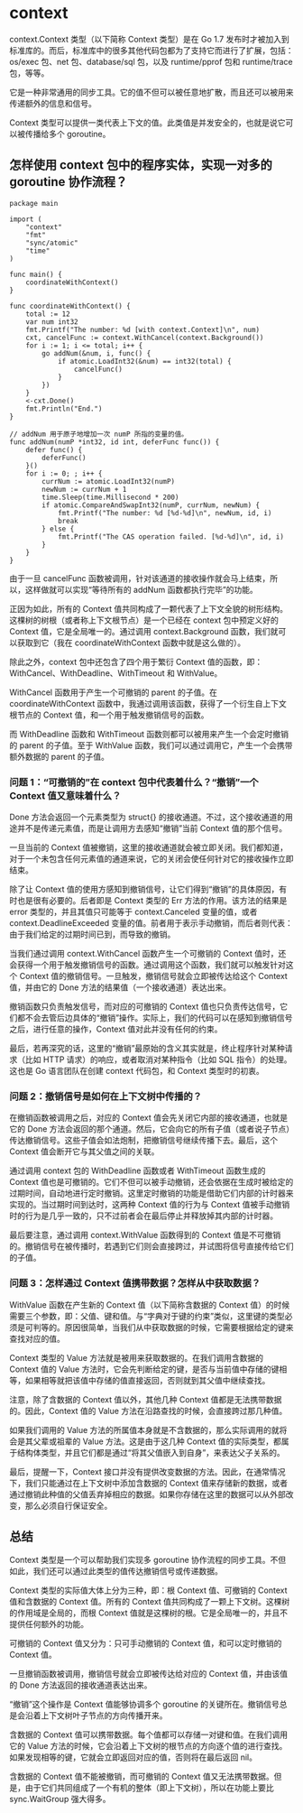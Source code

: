 # context

context.Context 类型（以下简称 Context 类型）是在 Go 1.7 发布时才被加入到标准库的。而后，标准库中的很多其他代码包都为了支持它而进行了扩展，包括：os/exec 包、net 包、database/sql 包，以及 runtime/pprof 包和 runtime/trace 包，等等。

它是一种非常通用的同步工具。它的值不但可以被任意地扩散，而且还可以被用来传递额外的信息和信号。

Context 类型可以提供一类代表上下文的值。此类值是并发安全的，也就是说它可以被传播给多个 goroutine。

## 怎样使用 context 包中的程序实体，实现一对多的 goroutine 协作流程？

```golang
package main

import (
    "context"
    "fmt"
    "sync/atomic"
    "time"
)

func main() {
    coordinateWithContext()
}

func coordinateWithContext() {
    total := 12
    var num int32
    fmt.Printf("The number: %d [with context.Context]\n", num)
    cxt, cancelFunc := context.WithCancel(context.Background())
    for i := 1; i <= total; i++ {
        go addNum(&num, i, func() {
            if atomic.LoadInt32(&num) == int32(total) {
                cancelFunc()
            }
        })
    }
    <-cxt.Done()
    fmt.Println("End.")
}

// addNum 用于原子地增加一次 numP 所指的变量的值。
func addNum(numP *int32, id int, deferFunc func()) {
    defer func() {
        deferFunc()
    }()
    for i := 0; ; i++ {
        currNum := atomic.LoadInt32(numP)
        newNum := currNum + 1
        time.Sleep(time.Millisecond * 200)
        if atomic.CompareAndSwapInt32(numP, currNum, newNum) {
            fmt.Printf("The number: %d [%d-%d]\n", newNum, id, i)
            break
        } else {
            fmt.Printf("The CAS operation failed. [%d-%d]\n", id, i)
        }
    }
}
```

由于一旦 cancelFunc 函数被调用，针对该通道的接收操作就会马上结束，所以，这样做就可以实现“等待所有的 addNum 函数都执行完毕”的功能。

正因为如此，所有的 Context 值共同构成了一颗代表了上下文全貌的树形结构。这棵树的树根（或者称上下文根节点）是一个已经在 context 包中预定义好的 Context 值，它是全局唯一的。通过调用 context.Background 函数，我们就可以获取到它（我在 coordinateWithContext 函数中就是这么做的）。

除此之外，context 包中还包含了四个用于繁衍 Context 值的函数，即：WithCancel、WithDeadline、WithTimeout 和 WithValue。

WithCancel 函数用于产生一个可撤销的 parent 的子值。在 coordinateWithContext 函数中，我通过调用该函数，获得了一个衍生自上下文根节点的 Context 值，和一个用于触发撤销信号的函数。

而 WithDeadline 函数和 WithTimeout 函数则都可以被用来产生一个会定时撤销的 parent 的子值。至于 WithValue 函数，我们可以通过调用它，产生一个会携带额外数据的 parent 的子值。

### 问题 1：“可撤销的”在 context 包中代表着什么？“撤销”一个 Context 值又意味着什么？

Done 方法会返回一个元素类型为 struct{} 的接收通道。不过，这个接收通道的用途并不是传递元素值，而是让调用方去感知“撤销”当前 Context 值的那个信号。

一旦当前的 Context 值被撤销，这里的接收通道就会被立即关闭。我们都知道，对于一个未包含任何元素值的通道来说，它的关闭会使任何针对它的接收操作立即结束。

除了让 Context 值的使用方感知到撤销信号，让它们得到“撤销”的具体原因，有时也是很有必要的。后者即是 Context 类型的 Err 方法的作用。该方法的结果是 error 类型的，并且其值只可能等于 context.Canceled 变量的值，或者 context.DeadlineExceeded 变量的值。前者用于表示手动撤销，而后者则代表：由于我们给定的过期时间已到，而导致的撤销。

当我们通过调用 context.WithCancel 函数产生一个可撤销的 Context 值时，还会获得一个用于触发撤销信号的函数。通过调用这个函数，我们就可以触发针对这个 Context 值的撤销信号。一旦触发，撤销信号就会立即被传达给这个 Context 值，并由它的 Done 方法的结果值（一个接收通道）表达出来。

撤销函数只负责触发信号，而对应的可撤销的 Context 值也只负责传达信号，它们都不会去管后边具体的“撤销”操作。实际上，我们的代码可以在感知到撤销信号之后，进行任意的操作，Context 值对此并没有任何的约束。

最后，若再深究的话，这里的“撤销”最原始的含义其实就是，终止程序针对某种请求（比如 HTTP 请求）的响应，或者取消对某种指令（比如 SQL 指令）的处理。这也是 Go 语言团队在创建 context 代码包，和 Context 类型时的初衷。

### 问题 2：撤销信号是如何在上下文树中传播的？

在撤销函数被调用之后，对应的 Context 值会先关闭它内部的接收通道，也就是它的 Done 方法会返回的那个通道。然后，它会向它的所有子值（或者说子节点）传达撤销信号。这些子值会如法炮制，把撤销信号继续传播下去。最后，这个 Context 值会断开它与其父值之间的关联。

通过调用 context 包的 WithDeadline 函数或者 WithTimeout 函数生成的 Context 值也是可撤销的。它们不但可以被手动撤销，还会依据在生成时被给定的过期时间，自动地进行定时撤销。这里定时撤销的功能是借助它们内部的计时器来实现的。当过期时间到达时，这两种 Context 值的行为与 Context 值被手动撤销时的行为是几乎一致的，只不过前者会在最后停止并释放掉其内部的计时器。

最后要注意，通过调用 context.WithValue 函数得到的 Context 值是不可撤销的。撤销信号在被传播时，若遇到它们则会直接跨过，并试图将信号直接传给它们的子值。

### 问题 3：怎样通过 Context 值携带数据？怎样从中获取数据？

WithValue 函数在产生新的 Context 值（以下简称含数据的 Context 值）的时候需要三个参数，即：父值、键和值。与“字典对于键的约束”类似，这里键的类型必须是可判等的。原因很简单，当我们从中获取数据的时候，它需要根据给定的键来查找对应的值。

Context 类型的 Value 方法就是被用来获取数据的。在我们调用含数据的 Context 值的 Value 方法时，它会先判断给定的键，是否与当前值中存储的键相等，如果相等就把该值中存储的值直接返回，否则就到其父值中继续查找。

注意，除了含数据的 Context 值以外，其他几种 Context 值都是无法携带数据的。因此，Context 值的 Value 方法在沿路查找的时候，会直接跨过那几种值。

如果我们调用的 Value 方法的所属值本身就是不含数据的，那么实际调用的就将会是其父辈或祖辈的 Value 方法。这是由于这几种 Context 值的实际类型，都属于结构体类型，并且它们都是通过“将其父值嵌入到自身”，来表达父子关系的。

最后，提醒一下，Context 接口并没有提供改变数据的方法。因此，在通常情况下，我们只能通过在上下文树中添加含数据的 Context 值来存储新的数据，或者通过撤销此种值的父值丢弃掉相应的数据。如果你存储在这里的数据可以从外部改变，那么必须自行保证安全。

## 总结

Context 类型是一个可以帮助我们实现多 goroutine 协作流程的同步工具。不但如此，我们还可以通过此类型的值传达撤销信号或传递数据。

Context 类型的实际值大体上分为三种，即：根 Context 值、可撤销的 Context 值和含数据的 Context 值。所有的 Context 值共同构成了一颗上下文树。这棵树的作用域是全局的，而根 Context 值就是这棵树的根。它是全局唯一的，并且不提供任何额外的功能。

可撤销的 Context 值又分为：只可手动撤销的 Context 值，和可以定时撤销的 Context 值。

一旦撤销函数被调用，撤销信号就会立即被传达给对应的 Context 值，并由该值的 Done 方法返回的接收通道表达出来。

“撤销”这个操作是 Context 值能够协调多个 goroutine 的关键所在。撤销信号总是会沿着上下文树叶子节点的方向传播开来。

含数据的 Context 值可以携带数据。每个值都可以存储一对键和值。在我们调用它的 Value 方法的时候，它会沿着上下文树的根节点的方向逐个值的进行查找。如果发现相等的键，它就会立即返回对应的值，否则将在最后返回 nil。

含数据的 Context 值不能被撤销，而可撤销的 Context 值又无法携带数据。但是，由于它们共同组成了一个有机的整体（即上下文树），所以在功能上要比 sync.WaitGroup 强大得多。
